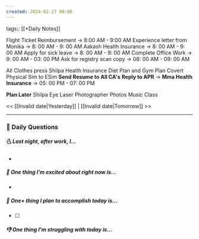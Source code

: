 ```yaml
---
created: 2024-02-27 00:08
---
```

tags:: [[+Daily Notes]]

Flight Ticket Reimbursement ->  8:00 AM - 9:00 AM
Experience letter from Monika -> 8: 00 AM - 9: 00 AM
Aakash Health Insurance -> 8: 00 AM - 9: 00 AM 
Apply for sick leave -> 8: 00 AM - 9: 00 AM
Complete Office Work -> 9: 00 AM - 03: 00 PM
Ask for registry scan copy -> 08: 00 AM - 09: 00 AM

All Clothes press
Shilpa Health Insurance
Diet Plan and Gym Plan
Covert Physical Sim to ESim
**Send Resume to All CA's**
**Reply to APR** -> 
**Mma Health Insurance** -> 05: 00 PM - 07: 00 PM

**Plan Later**
Shilpa Eye Laser
Photographer Photos
Music Class


<< [[Invalid date|Yesterday]] | [[Invalid date|Tomorrow]] >>

---
### 📅 Daily Questions
##### 🌜 Last night, after work, I...
- 

##### 🙌 One thing I'm excited about right now is...
- 

##### 🚀 One+ thing I plan to accomplish today is...
- [ ] 

##### 👎 One thing I'm struggling with today is...
